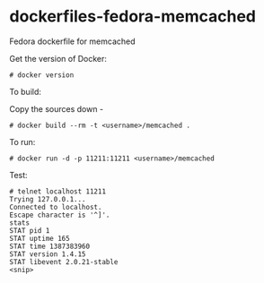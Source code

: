 dockerfiles-fedora-memcached
========================

Fedora dockerfile for memcached

Get the version of Docker:

    # docker version

To build:

Copy the sources down -

    # docker build --rm -t <username>/memcached .

To run:

    # docker run -d -p 11211:11211 <username>/memcached

Test:

```
# telnet localhost 11211
Trying 127.0.0.1...
Connected to localhost.
Escape character is '^]'.
stats
STAT pid 1
STAT uptime 165
STAT time 1387383960
STAT version 1.4.15
STAT libevent 2.0.21-stable
<snip>
```
